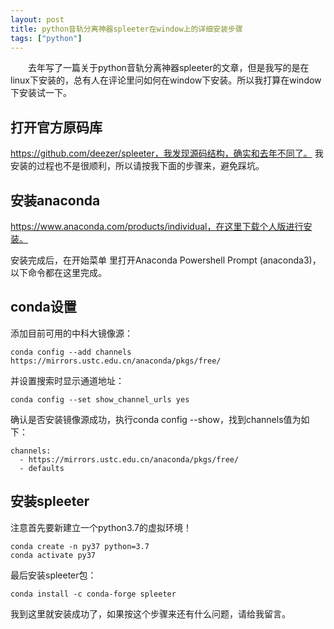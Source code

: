 ```yaml
---
layout: post
title: python音轨分离神器spleeter在window上的详细安装步骤
tags: ["python"]
---
```



&emsp;&emsp;去年写了一篇关于python音轨分离神器spleeter的文章，但是我写的是在linux下安装的，总有人在评论里问如何在window下安装。所以我打算在window下安装试一下。

## 打开官方原码库

https://github.com/deezer/spleeter，我发现源码结构，确实和去年不同了。 
我安装的过程也不是很顺利，所以请按我下面的步骤来，避免踩坑。

## 安装anaconda

https://www.anaconda.com/products/individual，在这里下载个人版进行安装。

安装完成后，在开始菜单 里打开Anaconda Powershell Prompt (anaconda3)，以下命令都在这里完成。

## conda设置 

添加目前可用的中科大镜像源：

~~~
conda config --add channels https://mirrors.ustc.edu.cn/anaconda/pkgs/free/
~~~
并设置搜索时显示通道地址：
~~~
conda config --set show_channel_urls yes
~~~
确认是否安装镜像源成功，执行conda config --show，找到channels值为如下：

~~~
channels:
  - https://mirrors.ustc.edu.cn/anaconda/pkgs/free/
  - defaults
~~~

## 安装spleeter

注意首先要新建立一个python3.7的虚拟环境！
~~~
conda create -n py37 python=3.7
conda activate py37
~~~
最后安装spleeter包：
~~~
conda install -c conda-forge spleeter
~~~

我到这里就安装成功了，如果按这个步骤来还有什么问题，请给我留言。



